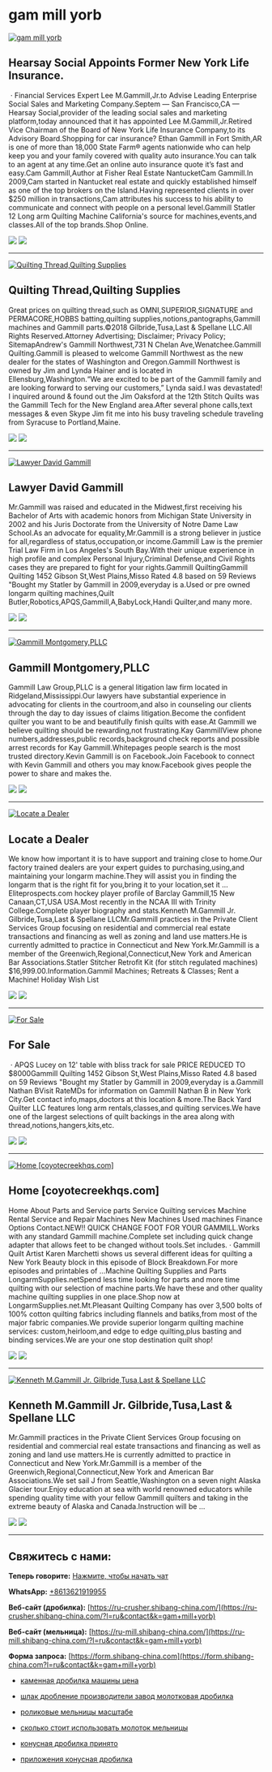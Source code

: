 # gam mill yorb

<a href="https://swt.shibang-china.com/?l=ru&img&k=gam+mill+yorb" target="_blank">![gam mill yorb](http://static.shibang-china.com/all-800x300/599.jpg)</a>

## Hearsay Social Appoints Former New York Life Insurance.
&nbsp;&#0183;&#32;Financial Services Expert Lee M.Gammill,Jr.to Advise Leading Enterprise Social Sales and Marketing Company.Septem — San Francisco,CA — Hearsay Social,provider of the leading social sales and marketing platform,today announced that it has appointed Lee M.Gammill,Jr.Retired Vice Chairman of the Board of New York Life Insurance Company,to its Advisory Board.Shopping for car insurance? Ethan Gammill in Fort Smith,AR is one of more than 18,000 State Farm&#174; agents nationwide who can help keep you and your family covered with quality auto insurance.You can talk to an agent at any time.Get an online auto insurance quote it’s fast and easy.Cam Gammill,Author at Fisher Real Estate NantucketCam Gammill.In 2009,Cam started in Nantucket real estate and quickly established himself as one of the top brokers on the Island.Having represented clients in over $250 million in transactions,Cam attributes his success to his ability to communicate and connect with people on a personal level.Gammill Statler 12 Long arm Quilting Machine California's source for machines,events,and classes.All of the top brands.Shop Online.


<a href="https://whatsapp.shibangsoft.com/WhatsApp.php" target="_blank" title="WhatsApp">![](http://static.shibang-china.com/icon/whatsapp.png)</a> <a href="https://swt.shibang-china.com/?l=ru&icon&k=gam+mill+yorb" target="_blank">![](http://static.shibang-china.com/icon/chat-ru.png)</a>

---

<a href="https://swt.shibang-china.com/?l=ru&img&k=gam+mill+yorb" target="_blank">![Quilting Thread,Quilting Supplies](http://static.shibang-china.com/all-800x300/349.jpg)</a>

## Quilting Thread,Quilting Supplies
Great prices on quilting thread,such as OMNI,SUPERIOR,SIGNATURE and PERMACORE,HOBBS batting,quilting supplies,notions,pantographs,Gammill machines and Gammill parts.&#169;2018 Gilbride,Tusa,Last &amp; Spellane LLC.All Rights Reserved.Attorney Advertising; Disclaimer; Privacy Policy; SitemapAndrew's Gammill Northwest,731 N Chelan Ave,Wenatchee.Gammill Quilting.Gammill is pleased to welcome Gammill Northwest as the new dealer for the states of Washington and Oregon.Gammill Northwest is owned by Jim and Lynda Hainer and is located in Ellensburg,Washington.“We are excited to be part of the Gammill family and are looking forward to serving our customers,” Lynda said.I was devastated! I inquired around &amp; found out the Jim Oaksford at the 12th Stitch Quilts was the Gammill Tech for the New England area.After several phone calls,text messages &amp; even Skype Jim fit me into his busy traveling schedule traveling from Syracuse to Portland,Maine.


<a href="https://whatsapp.shibangsoft.com/WhatsApp.php" target="_blank" title="WhatsApp">![](http://static.shibang-china.com/icon/whatsapp.png)</a> <a href="https://swt.shibang-china.com/?l=ru&icon&k=gam+mill+yorb" target="_blank">![](http://static.shibang-china.com/icon/chat-ru.png)</a>

---

<a href="https://swt.shibang-china.com/?l=ru&img&k=gam+mill+yorb" target="_blank">![Lawyer David Gammill](http://static.shibang-china.com/all-800x300/378.jpg)</a>

## Lawyer David Gammill
Mr.Gammill was raised and educated in the Midwest,first receiving his Bachelor of Arts with academic honors from Michigan State University in 2002 and his Juris Doctorate from the University of Notre Dame Law School.As an advocate for equality,Mr.Gammill is a strong believer in justice for all,regardless of status,occupation,or income.Gammill Law is the premier Trial Law Firm in Los Angeles's South Bay.With their unique experience in high profile and complex Personal Injury,Criminal Defense,and Civil Rights cases they are prepared to fight for your rights.Gammill QuiltingGammill Quilting 1452 Gibson St,West Plains,Misso Rated 4.8 based on 59 Reviews &quot;Bought my Statler by Gammill in 2009,everyday is a.Used or pre owned longarm quilting machines,Quilt Butler,Robotics,APQS,Gammill,A,BabyLock,Handi Quilter,and many more.


<a href="https://whatsapp.shibangsoft.com/WhatsApp.php" target="_blank" title="WhatsApp">![](http://static.shibang-china.com/icon/whatsapp.png)</a> <a href="https://swt.shibang-china.com/?l=ru&icon&k=gam+mill+yorb" target="_blank">![](http://static.shibang-china.com/icon/chat-ru.png)</a>

---

<a href="https://swt.shibang-china.com/?l=ru&img&k=gam+mill+yorb" target="_blank">![Gammill Montgomery,PLLC](http://static.shibang-china.com/all-800x300/1263.jpg)</a>

## Gammill Montgomery,PLLC
Gammill Law Group,PLLC is a general litigation law firm located in Ridgeland,Mississippi.Our lawyers have substantial experience in advocating for clients in the courtroom,and also in counseling our clients through the day to day issues of claims litigation.Become the confident quilter you want to be and beautifully finish quilts with ease.At Gammill we believe quilting should be rewarding,not frustrating.Kay GammillView phone numbers,addresses,public records,background check reports and possible arrest records for Kay Gammill.Whitepages people search is the most trusted directory.Kevin Gammill is on Facebook.Join Facebook to connect with Kevin Gammill and others you may know.Facebook gives people the power to share and makes the.


<a href="https://whatsapp.shibangsoft.com/WhatsApp.php" target="_blank" title="WhatsApp">![](http://static.shibang-china.com/icon/whatsapp.png)</a> <a href="https://swt.shibang-china.com/?l=ru&icon&k=gam+mill+yorb" target="_blank">![](http://static.shibang-china.com/icon/chat-ru.png)</a>

---

<a href="https://swt.shibang-china.com/?l=ru&img&k=gam+mill+yorb" target="_blank">![Locate a Dealer](http://static.shibang-china.com/all-800x300/46.jpg)</a>

## Locate a Dealer
We know how important it is to have support and training close to home.Our factory trained dealers are your expert guides to purchasing,using,and maintaining your longarm machine.They will assist you in finding the longarm that is the right fit for you,bring it to your location,set it …Eliteprospects.com hockey player profile of Barclay Gammill,15 New Canaan,CT,USA USA.Most recently in the NCAA III with Trinity College.Complete player biography and stats.Kenneth M.Gammill Jr. Gilbride,Tusa,Last &amp; Spellane LLCMr.Gammill practices in the Private Client Services Group focusing on residential and commercial real estate transactions and financing as well as zoning and land use matters.He is currently admitted to practice in Connecticut and New York.Mr.Gammill is a member of the Greenwich,Regional,Connecticut,New York and American Bar Associations.Statler Stitcher Retrofit Kit (for stitch regulated machines) $16,999.00.Information.Gammil Machines; Retreats &amp; Classes; Rent a Machine! Holiday Wish List


<a href="https://whatsapp.shibangsoft.com/WhatsApp.php" target="_blank" title="WhatsApp">![](http://static.shibang-china.com/icon/whatsapp.png)</a> <a href="https://swt.shibang-china.com/?l=ru&icon&k=gam+mill+yorb" target="_blank">![](http://static.shibang-china.com/icon/chat-ru.png)</a>

---

<a href="https://swt.shibang-china.com/?l=ru&img&k=gam+mill+yorb" target="_blank">![For Sale](http://static.shibang-china.com/all-800x300/1027.jpg)</a>

## For Sale
&nbsp;&#0183;&#32;APQS Lucey on 12' table with bliss track for sale PRICE REDUCED TO $8000Gammill Quilting 1452 Gibson St,West Plains,Misso Rated 4.8 based on 59 Reviews &quot;Bought my Statler by Gammill in 2009,everyday is a.Gammill Nathan BVisit RateMDs for information on Gammill Nathan B in New York City.Get contact info,maps,doctors at this location &amp; more.The Back Yard Quilter LLC features long arm rentals,classes,and quilting services.We have one of the largest selections of quilt backings in the area along with thread,notions,hangers,kits,etc.


<a href="https://whatsapp.shibangsoft.com/WhatsApp.php" target="_blank" title="WhatsApp">![](http://static.shibang-china.com/icon/whatsapp.png)</a> <a href="https://swt.shibang-china.com/?l=ru&icon&k=gam+mill+yorb" target="_blank">![](http://static.shibang-china.com/icon/chat-ru.png)</a>

---

<a href="https://swt.shibang-china.com/?l=ru&img&k=gam+mill+yorb" target="_blank">![Home [coyotecreekhqs.com]](http://static.shibang-china.com/all-800x300/36.jpg)</a>

## Home [coyotecreekhqs.com]
Home About Parts and Service parts Service Quilting services Machine Rental Service and Repair Machines New Machines Used machines Finance Options Contact.NEW!! QUICK CHANGE FOOT FOR YOUR GAMMILL.Works with any standard Gammill machine.Complete set including quick change adapter that allows feet to be changed without tools.Set includes.&nbsp;&#0183;&#32;Gammill Quilt Artist Karen Marchetti shows us several different ideas for quilting a New York Beauty block in this episode of Block Breakdown.For more episodes and printables of …Machine Quilting Supplies and Parts LongarmSupplies.netSpend less time looking for parts and more time quilting with our selection of machine parts.We have these and other quality machine quilting supplies in one place.Shop now at LongarmSupplies.net.Mt.Pleasant Quilting Company has over 3,500 bolts of 100% cotton quilting fabrics including flannels and batiks,from most of the major fabric companies.We provide superior longarm quilting machine services: custom,heirloom,and edge to edge quilting,plus basting and binding services.We are your one stop destination quilt shop!


<a href="https://whatsapp.shibangsoft.com/WhatsApp.php" target="_blank" title="WhatsApp">![](http://static.shibang-china.com/icon/whatsapp.png)</a> <a href="https://swt.shibang-china.com/?l=ru&icon&k=gam+mill+yorb" target="_blank">![](http://static.shibang-china.com/icon/chat-ru.png)</a>

---

<a href="https://swt.shibang-china.com/?l=ru&img&k=gam+mill+yorb" target="_blank">![Kenneth M.Gammill Jr. Gilbride,Tusa,Last &amp; Spellane LLC](http://static.shibang-china.com/all-800x300/83.jpg)</a>

## Kenneth M.Gammill Jr. Gilbride,Tusa,Last &amp; Spellane LLC
Mr.Gammill practices in the Private Client Services Group focusing on residential and commercial real estate transactions and financing as well as zoning and land use matters.He is currently admitted to practice in Connecticut and New York.Mr.Gammill is a member of the Greenwich,Regional,Connecticut,New York and American Bar Associations.We set sail J from Seattle,Washington on a seven night Alaska Glacier tour.Enjoy education at sea with world renowned educators while spending quality time with your fellow Gammill quilters and taking in the extreme beauty of Alaska and Canada.Instruction will be …

<a href="https://whatsapp.shibangsoft.com/WhatsApp.php" target="_blank" title="WhatsApp">![](http://static.shibang-china.com/icon/whatsapp.png)</a> <a href="https://swt.shibang-china.com/?l=ru&icon&k=gam+mill+yorb" target="_blank">![](http://static.shibang-china.com/icon/chat-ru.png)</a>

---
## Свяжитесь с нами:

**Теперь говорите:** [Нажмите, чтобы начать чат](https://swt.shibang-china.com?l=ru&contact&k=gam+mill+yorb)

**WhatsApp:**  [+8613621919955](https://whatsapp.shibangsoft.com/WhatsApp.php)

**Веб-сайт (дробилка):** [https://ru-crusher.shibang-china.com/](https://ru-crusher.shibang-china.com/?l=ru&contact&k=gam+mill+yorb)

**Веб-сайт (мельница):** [https://ru-mill.shibang-china.com/](https://ru-mill.shibang-china.com/?l=ru&contact&k=gam+mill+yorb)

**Форма запроса:** [https://form.shibang-china.com](https://form.shibang-china.com?l=ru&contact&k=gam+mill+yorb)

* [каменная дробилка машины цена](../114/%D0%BA%D0%B0%D0%BC%D0%B5%D0%BD%D0%BD%D0%B0%D1%8F%20%D0%B4%D1%80%D0%BE%D0%B1%D0%B8%D0%BB%D0%BA%D0%B0%20%D0%BC%D0%B0%D1%88%D0%B8%D0%BD%D1%8B%20%D1%86%D0%B5%D0%BD%D0%B0.md)

* [шлак дробление производители завод молотковая дробилка](../108/%D1%88%D0%BB%D0%B0%D0%BA%20%D0%B4%D1%80%D0%BE%D0%B1%D0%BB%D0%B5%D0%BD%D0%B8%D0%B5%20%D0%BF%D1%80%D0%BE%D0%B8%D0%B7%D0%B2%D0%BE%D0%B4%D0%B8%D1%82%D0%B5%D0%BB%D0%B8%20%D0%B7%D0%B0%D0%B2%D0%BE%D0%B4%20%D0%BC%D0%BE%D0%BB%D0%BE%D1%82%D0%BA%D0%BE%D0%B2%D0%B0%D1%8F%20%D0%B4%D1%80%D0%BE%D0%B1%D0%B8%D0%BB%D0%BA%D0%B0.md)

* [роликовые мельницы масштабе](../108/%D1%80%D0%BE%D0%BB%D0%B8%D0%BA%D0%BE%D0%B2%D1%8B%D0%B5%20%D0%BC%D0%B5%D0%BB%D1%8C%D0%BD%D0%B8%D1%86%D1%8B%20%D0%BC%D0%B0%D1%81%D1%88%D1%82%D0%B0%D0%B1%D0%B5.md)

* [сколько стоит использовать молоток мельницы](../109/%D1%81%D0%BA%D0%BE%D0%BB%D1%8C%D0%BA%D0%BE%20%D1%81%D1%82%D0%BE%D0%B8%D1%82%20%D0%B8%D1%81%D0%BF%D0%BE%D0%BB%D1%8C%D0%B7%D0%BE%D0%B2%D0%B0%D1%82%D1%8C%20%D0%BC%D0%BE%D0%BB%D0%BE%D1%82%D0%BE%D0%BA%20%D0%BC%D0%B5%D0%BB%D1%8C%D0%BD%D0%B8%D1%86%D1%8B.md)

* [конусная дробилка принято](../113/%D0%BA%D0%BE%D0%BD%D1%83%D1%81%D0%BD%D0%B0%D1%8F%20%D0%B4%D1%80%D0%BE%D0%B1%D0%B8%D0%BB%D0%BA%D0%B0%20%D0%BF%D1%80%D0%B8%D0%BD%D1%8F%D1%82%D0%BE.md)

* [приложения конусная дробилка](../108/%D0%BF%D1%80%D0%B8%D0%BB%D0%BE%D0%B6%D0%B5%D0%BD%D0%B8%D1%8F%20%D0%BA%D0%BE%D0%BD%D1%83%D1%81%D0%BD%D0%B0%D1%8F%20%D0%B4%D1%80%D0%BE%D0%B1%D0%B8%D0%BB%D0%BA%D0%B0.md)
